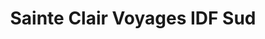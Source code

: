 ---
title: "Sainte Clair Voyages IDF Sud"
url: /orleans/sainte-clair-voyages-idf-sud/
shop: agence de voyage
---